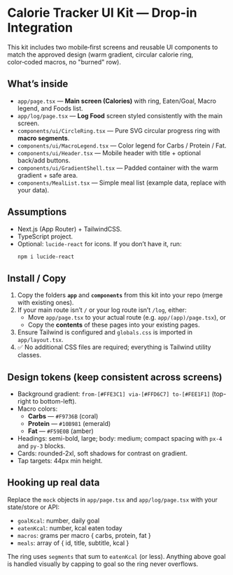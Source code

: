 # Calorie Tracker UI Kit — Drop-in Integration

This kit includes two mobile‑first screens and reusable UI components to match the approved design (warm gradient, circular calorie ring, color‑coded macros, no "burned" row).

## What’s inside
- `app/page.tsx` — **Main screen (Calories)** with ring, Eaten/Goal, Macro legend, and Foods list.
- `app/log/page.tsx` — **Log Food** screen styled consistently with the main screen.
- `components/ui/CircleRing.tsx` — Pure SVG circular progress ring with **macro segments**.
- `components/ui/MacroLegend.tsx` — Color legend for Carbs / Protein / Fat.
- `components/ui/Header.tsx` — Mobile header with title + optional back/add buttons.
- `components/ui/GradientShell.tsx` — Padded container with the warm gradient + safe area.
- `components/MealList.tsx` — Simple meal list (example data, replace with your data).

## Assumptions
- Next.js (App Router) + TailwindCSS.
- TypeScript project.
- Optional: `lucide-react` for icons. If you don’t have it, run:
  ```bash
  npm i lucide-react
  ```

## Install / Copy
1. Copy the folders **`app`** and **`components`** from this kit into your repo (merge with existing ones).
2. If your main route isn’t `/` or your log route isn’t `/log`, either:
   - Move `app/page.tsx` to your actual route (e.g. `app/(app)/page.tsx`), or
   - Copy the **contents** of these pages into your existing pages.
3. Ensure Tailwind is configured and `globals.css` is imported in `app/layout.tsx`.
4. ✅ No additional CSS files are required; everything is Tailwind utility classes.

## Design tokens (keep consistent across screens)
- Background gradient: `from-[#FFE3C1] via-[#FFD6C7] to-[#FEE1F1]` (top-right to bottom-left).
- Macro colors:
  - **Carbs** — `#F9736B` (coral)
  - **Protein** — `#10B981` (emerald)
  - **Fat** — `#F59E0B` (amber)
- Headings: semi-bold, large; body: medium; compact spacing with `px-4` and `py-3` blocks.
- Cards: rounded-2xl, soft shadows for contrast on gradient.
- Tap targets: 44px min height.

## Hooking up real data
Replace the `mock` objects in `app/page.tsx` and `app/log/page.tsx` with your state/store or API:
- `goalKcal`: number, daily goal
- `eatenKcal`: number, kcal eaten today
- `macros`: grams per macro { carbs, protein, fat }
- `meals`: array of { id, title, subtitle, kcal }

The ring uses `segments` that sum to `eatenKcal` (or less). Anything above goal is handled visually by capping to goal so the ring never overflows.
